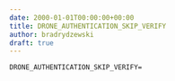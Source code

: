 ```yaml
---
date: 2000-01-01T00:00:00+00:00
title: DRONE_AUTHENTICATION_SKIP_VERIFY
author: bradrydzewski
draft: true
---
```




```
DRONE_AUTHENTICATION_SKIP_VERIFY=
```
